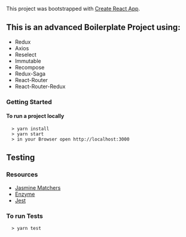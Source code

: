 This project was bootstrapped with [Create React App](https://github.com/facebook/create-react-app).


## This is an advanced Boilerplate Project using:

- Redux
- Axios
- Reselect
- Immutable
- Recompose
- Redux-Saga
- React-Router
- React-Router-Redux

### Getting Started

#### To run a project locally

```
  > yarn install
  > yarn start
  > in your Browser open http://localhost:3000
```

## Testing

### Resources
- [Jasmine Matchers](https://github.com/JamieMason/Jasmine-Matchers)
- [Enzyme](http://airbnb.io/enzyme/)
- [Jest](https://facebook.github.io/jest/)

### To run Tests
```
  > yarn test
```
